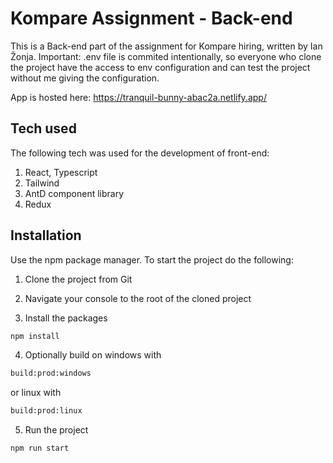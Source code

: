 # Kompare Assignment - Back-end

This is a Back-end part of the assignment for Kompare hiring, written by Ian Žonja. 
Important: .env file is commited intentionally, so everyone who clone the project have the access to env configuration and can test the project without me giving the configuration.

App is hosted here: https://tranquil-bunny-abac2a.netlify.app/

## Tech used
The following tech was used for the development of front-end:
1) React, Typescript
2) Tailwind
3) AntD component library
4) Redux

## Installation

Use the npm package manager. To start the project do the following:

1) Clone the project from Git

2) Navigate your console to the root of the cloned project

3) Install the packages
```bash
npm install
```

4) Optionally build on windows with
```bash
build:prod:windows
```
or linux with
```bash
build:prod:linux
```

5) Run the project
```bash
npm run start
```
